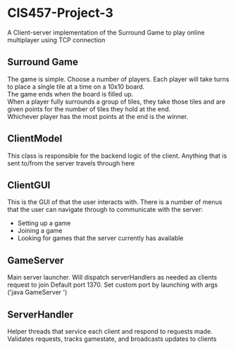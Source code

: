 # CIS457-Project-3

A Client-server implementation of the Surround Game to play online multiplayer using TCP connection  

## Surround Game
The game is simple. Choose a number of players. Each player will take turns to place a single tile at a time on a 10x10 board.  
The game ends when the board is filled up.  
When a player fully surrounds a group of tiles, they take those tiles and are given points for the number of tiles they hold at the end.  
Whichever player has the most points at the end is the winner.  
  
## ClientModel
This class is responsible for the backend logic of the client. Anything that is sent to/from the server travels through here 


## ClientGUI
This is the GUI of that the user interacts with. There is a number of menus that the user can navigate through to communicate with the server:  
- Setting up a game   
- Joining a game  
- Looking for games that the server currently has available  

## GameServer
Main server launcher. Will dispatch serverHandlers as needed as clients request to join
Default port 1370. Set custom port by launching with args ('java GameServer <port>')
  
## ServerHandler
Helper threads that service each client and respond to requests made.
Validates requests, tracks gamestate, and broadcasts updates to clients
